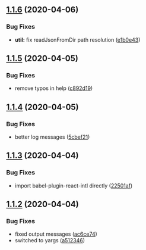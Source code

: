 ## [1.1.6](https://github.com/murar8/react-intl-locale-manager/compare/v1.1.5...v1.1.6) (2020-04-06)


### Bug Fixes

* **util:** fix readJsonFromDir path resolution ([e1b0e43](https://github.com/murar8/react-intl-locale-manager/commit/e1b0e43a320242400db75e91ef4c28bdff815f8a))

## [1.1.5](https://github.com/murar8/react-intl-locale-manager/compare/v1.1.4...v1.1.5) (2020-04-05)


### Bug Fixes

* remove typos in help ([c892d19](https://github.com/murar8/react-intl-locale-manager/commit/c892d19a46777c823f7e1f3e0425371a0c6f1ba3))

## [1.1.4](https://github.com/murar8/react-intl-locale-manager/compare/v1.1.3...v1.1.4) (2020-04-05)


### Bug Fixes

* better log messages ([5cbef21](https://github.com/murar8/react-intl-locale-manager/commit/5cbef2180f5fcbe6298b52bae55c6750e8371235))

## [1.1.3](https://github.com/murar8/react-intl-locale-manager/compare/v1.1.2...v1.1.3) (2020-04-04)


### Bug Fixes

* import babel-plugin-react-intl directly ([22501af](https://github.com/murar8/react-intl-locale-manager/commit/22501af0e4da9e89f1f397aa27d36378b0802341))

## [1.1.2](https://github.com/murar8/react-intl-locale-manager/compare/v1.1.1...v1.1.2) (2020-04-04)


### Bug Fixes

* fixed output messages ([ac6ce74](https://github.com/murar8/react-intl-locale-manager/commit/ac6ce74370b12e6dc1f479930b83fc0deca45961))
* switched to yargs ([a512346](https://github.com/murar8/react-intl-locale-manager/commit/a51234638733edeefbed53f8eb1f90d0419c22df))
